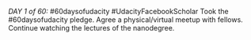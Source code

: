 *DAY 1 of 60:* #60daysofudacity #UdacityFacebookScholar
Took the #60daysofudacity pledge.
Agree a physical/virtual meetup with fellows.
Continue watching the lectures of the nanodegree.
